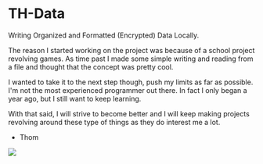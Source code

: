# TH-Data
Writing Organized and Formatted (Encrypted) Data Locally.

The reason I started working on the project was because of a school project revolving games. 
As time past I made some simple writing and reading from a file and thought that the concept was pretty cool.

I wanted to take it to the next step though, push my limits as far as possible. I'm not the most experienced programmer out there.
In fact I only began a year ago, but I still want to keep learning.

With that said, I will strive to become better and I will keep making projects revolving around these type of things as they do interest me a lot. 

- Thom

![](http://i.imgur.com/NmdfoB0.png)
